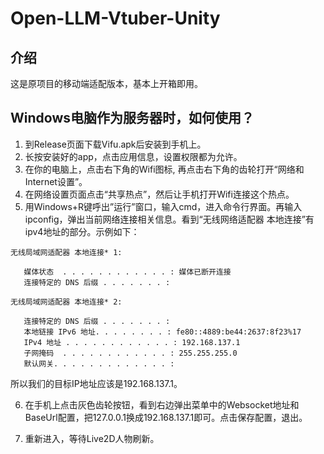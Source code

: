 # Open-LLM-Vtuber-Unity

## 介绍
这是原项目的移动端适配版本，基本上开箱即用。

## Windows电脑作为服务器时，如何使用？

1. 到Release页面下载Vifu.apk后安装到手机上。
2. 长按安装好的app，点击应用信息，设置权限都为允许。
3. 在你的电脑上，点击右下角的Wifi图标, 再点击右下角的齿轮打开“网络和 Internet设置”。
4. 在网络设置页面点击“共享热点”，然后让手机打开Wifi连接这个热点。
5. 用Windows+R键呼出”运行”窗口，输入cmd，进入命令行界面。再输入ipconfig，弹出当前网络连接相关信息。看到“无线网络适配器 本地连接”有ipv4地址的部分。示例如下：
```plaintext
无线局域网适配器 本地连接* 1:

   媒体状态  . . . . . . . . . . . . : 媒体已断开连接
   连接特定的 DNS 后缀 . . . . . . . :

无线局域网适配器 本地连接* 2:

   连接特定的 DNS 后缀 . . . . . . . :
   本地链接 IPv6 地址. . . . . . . . : fe80::4889:be44:2637:8f23%17
   IPv4 地址 . . . . . . . . . . . . : 192.168.137.1
   子网掩码  . . . . . . . . . . . . : 255.255.255.0
   默认网关. . . . . . . . . . . . . :

```
所以我们的目标IP地址应该是192.168.137.1。

6. 在手机上点击灰色齿轮按钮，看到右边弹出菜单中的Websocket地址和BaseUrl配置，把127.0.0.1换成192.168.137.1即可。点击保存配置，退出。

7. 重新进入，等待Live2D人物刷新。